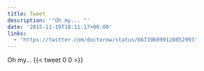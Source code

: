 ```yaml
---
title: Tweet
description: '"Oh my... "'
date: '2015-11-19T18:11:17+00:00'
links:
  - 'https://twitter.com/doctorow/status/667396099120852993'
---
```

Oh my... 
      {{< tweet 0 0 >}}
    
